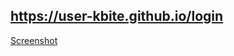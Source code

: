 ## https://user-kbite.github.io/login

[Screenshot](https://i.ibb.co/gPCF5vj/Screenshot-2021-03-18-00-01-14.png)
